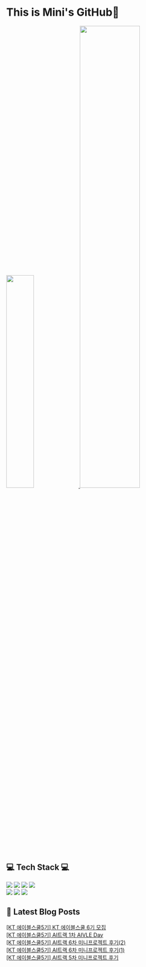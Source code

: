 # This is Mini's GitHub👋

 <a href="https://github.com/anuraghazra/github-readme-stats">
     <img src="https://github-readme-stats.vercel.app/api/top-langs/?username=mini0-0&layout=donut&show_icons=true&theme=material-palenight&hide_border=true&bg_color=20232a&icon_color=58A6FF&text_color=fff&title_color=58A6FF&count_private=true&exclude_repo=Face-Transfer-Application" width=38% />
 </a>    
 
 <a href="https://github.com/anuraghazra/github-readme-stats">
   <img src="https://github-readme-stats.vercel.app/api?username=mini0-0&show_icons=true&theme=material-palenight&hide_border=true&bg_color=20232a&icon_color=58A6FF&text_color=fff&title_color=58A6FF&count_private=true" width=56% />
 </a>

## 💻 Tech Stack 💻
<div>
 <img src="https://img.shields.io/badge/Python-3776AB?style=for-the-badge&logo=python&logoColor=white" />
 <img src="https://img.shields.io/badge/Java-ED8B00?style=for-the-badge&logo=openjdk&logoColor=white" />
 <img src="https://img.shields.io/badge/MySQL-00000F?style=for-the-badge&logo=mysql&logoColor=white" />
 <img src="https://img.shields.io/badge/SQLite-07405E?style=for-the-badge&logo=sqlite&logoColor=white" />
</div>
<div>
 <img src="https://img.shields.io/badge/Django-092E20?style=for-the-badge&logo=django&logoColor=white" />
 <img src="https://img.shields.io/badge/Amazon%20EC2-FF9900?style=for-the-badge&logo=Amazon%20EC2&logoColor=white" />
 <img src="https://img.shields.io/badge/TensorFlow-FF6F00?style=for-the-badge&logo=tensorflow&logoColor=white" />

</div>



## 📕 Latest Blog Posts

<a href=https://rose-brown.tistory.com/58>[KT 에이블스쿨5기] KT 에이블스쿨 6기 모집</a></br><a href=https://rose-brown.tistory.com/57>[KT 에이블스쿨5기] AI트랙 1차 AIVLE Day</a></br><a href=https://rose-brown.tistory.com/56>[KT 에이블스쿨5기] AI트랙 6차 미니프로젝트 후기(2)</a></br><a href=https://rose-brown.tistory.com/55>[KT 에이블스쿨5기] AI트랙 6차 미니프로젝트 후기(1)</a></br><a href=https://rose-brown.tistory.com/54>[KT 에이블스쿨5기] AI트랙 5차 미니프로젝트 후기</a></br>

